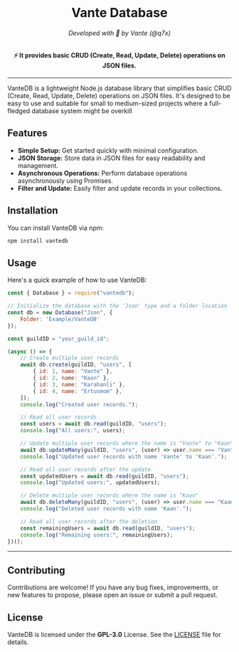<br/>
<h1 align="center">Vante Database</h1>
<h6 align="center">Developed with 💙 by Vante (@q7x)</h6>
<h4 align="center">⚡ It provides basic CRUD (Create, Read, Update, Delete) operations on JSON files.</h6>

---

VanteDB is a lightweight Node.js database library that simplifies basic CRUD (Create, Read, Update, Delete) operations on JSON files. It's designed to be easy to use and suitable for small to medium-sized projects where a full-fledged database system might be overkill

## Features

* **Simple Setup:** Get started quickly with minimal configuration.
* **JSON Storage:** Store data in JSON files for easy readability and management.
* **Asynchronous Operations:** Perform database operations asynchronously using Promises.
* **Filter and Update:** Easily filter and update records in your collections.

## Installation

You can install VanteDB via npm:
```bash
npm install vantedb
```

## Usage

Here's a quick example of how to use VanteDB:
```js
const { Database } = require("vantedb");

// Initialize the database with the 'Json' type and a folder location
const db = new Database("Json", {
    Folder: 'Example/VanteDB'
});

const guildID = "your_guild_id";

(async () => {
    // Create multiple user records
    await db.create(guildID, "users", [
        { id: 1, name: "Vante" },
        { id: 2, name: "Kaan" },
        { id: 3, name: "Karahanli" },
        { id: 4, name: "Ertusmom" },
    ]);
    console.log("Created user records.");

    // Read all user records
    const users = await db.read(guildID, "users");
    console.log("All users:", users);

    // Update multiple user records where the name is "Vante" to "Kaan"
    await db.updateMany(guildID, "users", (user) => user.name === "Vante", { name: "Kaan" });
    console.log("Updated user records with name 'Vante' to 'Kaan'.");

    // Read all user records after the update
    const updatedUsers = await db.read(guildID, "users");
    console.log("Updated users:", updatedUsers);

    // Delete multiple user records where the name is "Kaan"
    await db.deleteMany(guildID, "users", (user) => user.name === "Kaan");
    console.log("Deleted user records with name 'Kaan'.");

    // Read all user records after the deletion
    const remainingUsers = await db.read(guildID, "users");
    console.log("Remaining users:", remainingUsers);
})();
```

---

## Contributing

Contributions are welcome! If you have any bug fixes, improvements, or new features to propose, please open an issue or submit a pull request.


## License

VanteDB is licensed under the **GPL-3.0** License. See the [LICENSE](https://github.com/vante-dev/vantedb/blob/main/LICENSE) file for details.
